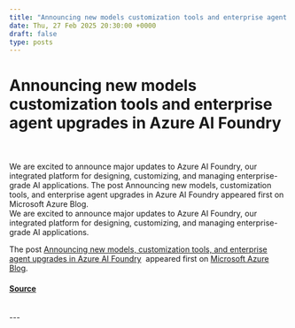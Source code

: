```yaml
---
title: "Announcing new models customization tools and enterprise agent upgrades in Azure AI Foundry"
date: Thu, 27 Feb 2025 20:30:00 +0000
draft: false
type: posts
---
```

# Announcing new models customization tools and enterprise agent upgrades in Azure AI Foundry

<br/>

<br/>
We are excited to announce major updates to Azure AI Foundry, our integrated platform for designing, customizing, and managing enterprise-grade AI applications. The post Announcing new models, customization tools, and enterprise agent upgrades in Azure AI Foundry appeared first on Microsoft Azure Blog. 
<br/>
We are excited to announce major updates to Azure AI Foundry, our integrated platform for designing, customizing, and managing enterprise-grade AI applications.

The post [Announcing new models, customization tools, and enterprise agent upgrades in Azure AI Foundry](https://azure.microsoft.com/en-us/blog/announcing-new-models-customization-tools-and-enterprise-agent-upgrades-in-azure-ai-foundry/)  appeared first on [Microsoft Azure Blog](https://azure.microsoft.com/en-us/blog).

#### [Source](https://azure.microsoft.com/en-us/blog/announcing-new-models-customization-tools-and-enterprise-agent-upgrades-in-azure-ai-foundry/)

<br/>
---
